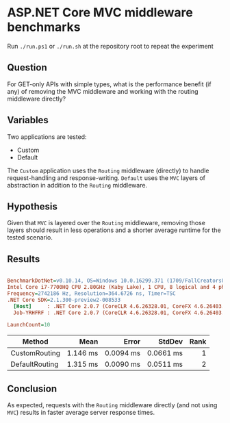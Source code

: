 # ASP.NET Core MVC middleware benchmarks

Run `./run.ps1` or `./run.sh` at the repository root to repeat the experiment

## Question

For GET-only APIs with simple types, what is the performance benefit (if any) of removing the MVC middleware and working with the routing middleware directly?

## Variables

Two applications are tested:

- Custom
- Default

The `Custom` application uses the `Routing` middleware (directly) to handle request-handling and response-writing.
`Default` uses the `MVC` layers of abstraction in addition to the `Routing` middleware.

## Hypothesis

Given that `MVC` is layered over the `Routing` middleware, removing those layers should result in less operations and a shorter average runtime for the tested scenario.

## Results

``` ini

BenchmarkDotNet=v0.10.14, OS=Windows 10.0.16299.371 (1709/FallCreatorsUpdate/Redstone3)
Intel Core i7-7700HQ CPU 2.80GHz (Kaby Lake), 1 CPU, 8 logical and 4 physical cores
Frequency=2742186 Hz, Resolution=364.6726 ns, Timer=TSC
.NET Core SDK=2.1.300-preview2-008533
  [Host]     : .NET Core 2.0.7 (CoreCLR 4.6.26328.01, CoreFX 4.6.26403.03), 64bit RyuJIT
  Job-YRHFRF : .NET Core 2.0.7 (CoreCLR 4.6.26328.01, CoreFX 4.6.26403.03), 64bit RyuJIT

LaunchCount=10  

```
|         Method |     Mean |     Error |    StdDev | Rank |
|--------------- |---------:|----------:|----------:|-----:|
|  CustomRouting | 1.146 ms | 0.0094 ms | 0.0661 ms |    1 |
| DefaultRouting | 1.315 ms | 0.0090 ms | 0.0511 ms |    2 |

## Conclusion

As expected, requests with the `Routing` middleware directly (and not using `MVC`) results in faster average server response times.
